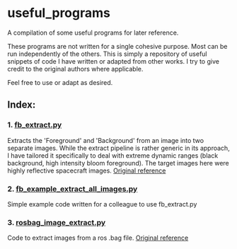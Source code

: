 # useful_programs
A compilation of some useful programs for later reference.

These programs are not written for a single cohesive purpose. Most can be run independently of the others. This is simply a repository of useful snippets of code I have written or adapted from other works. I try to give credit to the original authors where applicable.

Feel free to use or adapt as desired. 

## Index:
### 1. [fb_extract.py](fb_extract.py)
Extracts the 'Foreground' and 'Background' from an image into two separate images. While the extract pipeline is rather generic in its approach, I have tailored it specifically to deal with extreme dynamic ranges (black background, high intensity bloom foreground). The target images here were highly reflective spacecraft images. [Original reference](https://dahtah.github.io/imager/foreground_background.html)
### 2. [fb_example_extract_all_images.py](fb_example_extract_all_images.py)
Simple example code written for a colleague to use fb_extract.py
### 3. [rosbag_image_extract.py](rosbag_image_extract.py)
Code to extract images from a ros .bag file. [Original reference](https://gist.github.com/wngreene/835cda68ddd9c5416defce876a4d7dd9)
